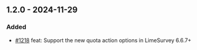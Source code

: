 ## 1.2.0 - 2024-11-29

### Added

- [#1218](https://github.com/edgarrmondragon/citric/issues/1218) feat: Support the new quota action options in LimeSurvey 6.6.7+
